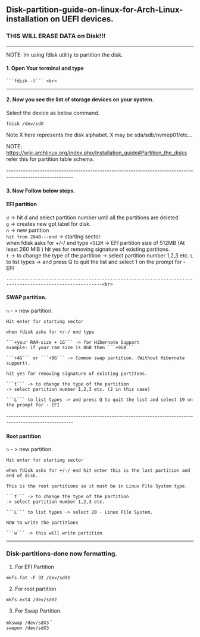 ## Disk-partition-guide-on-linux-for-Arch-Linux-installation on UEFI devices.

### THIS WILL ERASE DATA on Disk!!!
----------------------------------------------------------------------------------------------------------
NOTE: Im using fdisk utility to partition the disk.

#### 1. Open Your terminal and type

    ```fdisk -l``` <br>
----------------------------------------------------------------------------------------------------------

#### 2. Now you see the list of storage devices on your system.
   Select the device as below command.
   
   ```fdisk /dev/sdX```
   
   Note X here represents the disk alphabet. X may be sda/sdb/nvmep01/etc...

NOTE: https://wiki.archlinux.org/index.php/Installation_guide#Partition_the_disks refer this for partition table schema. 

----------------------------------------------------------------------------------------------------------<br>

#### 3. Now Follow below steps.

#### EFI partition

```d``` -> hit d and select partition number until all the partitions are deleted <br>
```g``` -> creates new gpt label for disk. <br>
```n``` -> new partition <br>
```hit from 2048---end``` -> starting sector. <br>
when fdisk asks for +/-/ end type
```+512M``` -> EFI partition size of 512MB (At least 260 MiB ) 
hit yes for removing signature of existing partitons.<br>
```t``` -> to change the type of the partition
-> select partition number 1,2,3 etc. 
```L``` to list types -> and press Q to quit the list and select 1 on the prompt for - EFI 
    
    ----------------------------------------------------------------------------------------------------------<br>
    
   #### SWAP partition.
    
   ```n``` - > new partition.
    
    Hit enter for starting sector
    
    when fdisk asks for +/-/ end type

    ```+your RAM-size + 1G``` -> for Hibernate Support
    example: if your ram size is 8GB then ```+9GB```
    
    ```+4G``` or ```+8G``` -> Common swap partition. (Without Hibernate support).
    
    hit yes for removing signature of existing partitons.
    
    ```t``` -> to change the type of the partition
    -> select partition number 1,2,3 etc. (2 in this case)
    
    ```L``` to list types -> and press Q to quit the list and select 19 on the prompt for - EFI 
    
----------------------------------------------------------------------------------------------------------<br>

#### Root partition

   ```n``` - > new partition.
    
    Hit enter for starting sector
    
    when fdisk asks for +/-/ end hit enter this is the last partition and end of disk.
    
    This is the root partitions so it must be in Linux File System type.
    
    ```t``` -> to change the type of the partition
    -> select partition number 1,2,3 etc. 
    
    ```L``` to list types -> select 20 - Linux File System.
        
    NOW to write the partitions
    
    ```w``` -> this will write partition
    
----------------------------------------------------------------------------------------------------------

### Disk-partitions-done now formatting.
    
1. For EFI Partition  

```mkfs.fat -F 32 /dev/sdX1```  
    
2. For root partition  

```mkfs.ext4 /dev/sdX2```
    
3. For Swap Partition.  

```mkswap /dev/sdX3```
    `                          
```swapon /dev/sdX3```
    
   
